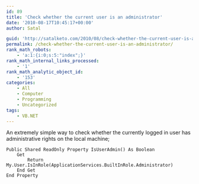 ```yaml
---
id: 89
title: 'Check whether the current user is an administrator'
date: '2010-08-17T10:45:17+00:00'
author: Satal

guid: 'http://satalketo.com/2010/08/check-whether-the-current-user-is-an-administrator/'
permalink: /check-whether-the-current-user-is-an-administrator/
rank_math_robots:
    - 'a:1:{i:0;s:5:"index";}'
rank_math_internal_links_processed:
    - '1'
rank_math_analytic_object_id:
    - '153'
categories:
    - All
    - Computer
    - Programming
    - Uncategorized
tags:
    - VB.NET
---
```


An extremely simple way to check whether the currently logged in user has administrative rights on the local machine;

```vbnet
Public Shared ReadOnly Property IsUserAdmin() As Boolean
    Get
        Return My.User.IsInRole(ApplicationServices.BuiltInRole.Administrator)
    End Get
End Property
```